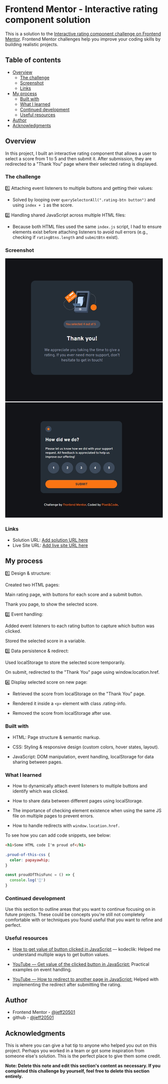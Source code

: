 # Frontend Mentor - Interactive rating component solution

This is a solution to the [Interactive rating component challenge on Frontend Mentor](https://www.frontendmentor.io/challenges/interactive-rating-component-koxpeBUmI). Frontend Mentor challenges help you improve your coding skills by building realistic projects. 

## Table of contents

- [Overview](#overview)
  - [The challenge](#the-challenge)
  - [Screenshot](#screenshot)
  - [Links](#links)
- [My process](#my-process)
  - [Built with](#built-with)
  - [What I learned](#what-i-learned)
  - [Continued development](#continued-development)
  - [Useful resources](#useful-resources)
- [Author](#author)
- [Acknowledgments](#acknowledgments)


## Overview

In this project, I built an interactive rating component that allows a user to select a score from 1 to 5 and then submit it. After submission, they are redirected to a "Thank You" page where their selected rating is displayed.

### The challenge

1️⃣ Attaching event listeners to multiple buttons and getting their values:

- Solved by looping over ```querySelectorAll(".rating-btn button")``` and using ```index + 1``` as the score.

2️⃣ Handling shared JavaScript across multiple HTML files:

- Because both HTML files used the same ```index.js``` script, I had to ensure elements exist before attaching listeners to avoid null errors (e.g., checking if ```ratingBtns.length``` and ```submitBtn``` exist).
### Screenshot

![](./images/Screenshot_15-7-2025_144625_127.0.0.1.jpeg)
![](./images/Screenshot_15-7-2025_14466_127.0.0.1.jpeg)


### Links

- Solution URL: [Add solution URL here](https://your-solution-url.com)
- Live Site URL: [Add live site URL here](https://your-live-site-url.com)

## My process

1️⃣ Design & structure:

Created two HTML pages:

Main rating page, with buttons for each score and a submit button.

Thank you page, to show the selected score.

2️⃣ Event handling:

Added event listeners to each rating button to capture which button was clicked.

Stored the selected score in a variable.

3️⃣ Data persistence & redirect:

Used localStorage to store the selected score temporarily.

On submit, redirected to the "Thank You" page using window.location.href.

4️⃣ Display selected score on new page:

- Retrieved the score from localStorage on the "Thank You" page.

- Rendered it inside a ``<p>`` element with class .rating-info.

- Removed the score from localStorage after use.

### Built with

- HTML: Page structure & semantic markup.

- CSS: Styling & responsive design (custom colors, hover states, layout).

- JavaScript: DOM manipulation, event handling, localStorage for data sharing between pages.


### What I learned

- How to dynamically attach event listeners to multiple buttons and identify which was clicked.

- How to share data between different pages using localStorage.

- The importance of checking element existence when using the same JS file on multiple pages to prevent errors.

- How to handle redirects with ```window.location.href.```

To see how you can add code snippets, see below:

```html
<h1>Some HTML code I'm proud of</h1>
```
```css
.proud-of-this-css {
  color: papayawhip;
}
```
```js
const proudOfThisFunc = () => {
  console.log('🎉')
}
```


### Continued development

Use this section to outline areas that you want to continue focusing on in future projects. These could be concepts you're still not completely comfortable with or techniques you found useful that you want to refine and perfect.


### Useful resources

- [How to get value of button clicked in JavaScript](https://www.kodeclik.com/how-to-get-value-of-button-clicked-in-javascript/) — kodeclik: Helped me understand multiple ways to get button values.

- [YouTube — Get value of the clicked button in JavaScript:](https://www.youtube.com/watch?v=sTjMaVUtoFk) Practical examples on event handling.

- [YouTube — How to redirect to another page in JavaScript:](https://www.youtube.com/watch?v=Ffw_CFyieTs) Helped with implementing the redirect after submitting the rating.


## Author

- Frontend Mentor - [@jeff20501](https://www.frontendmentor.io/profile/jeff20501)
- github - [@jeff20501](https://github.com/jeff20501)

## Acknowledgments

This is where you can give a hat tip to anyone who helped you out on this project. Perhaps you worked in a team or got some inspiration from someone else's solution. This is the perfect place to give them some credit.

**Note: Delete this note and edit this section's content as necessary. If you completed this challenge by yourself, feel free to delete this section entirely.**
